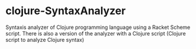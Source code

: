 # clojure-SyntaxAnalyzer
Syntaxis analyzer of Clojure programming language using a Racket Scheme script.
There is also a version of the analyzer with a Clojure script (Clojure script to analyze Clojure syntax)

